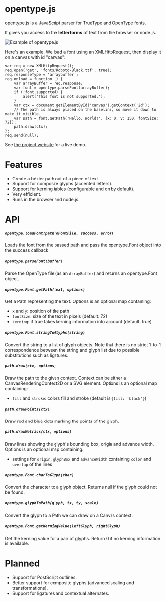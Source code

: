 opentype.js
===========
opentype.js is a JavaScript parser for TrueType and OpenType fonts.

It gives you access to the <strong>letterforms</strong> of text from the browser or node.js.

![Example of opentype.js](https://raw.github.com/nodebox/opentype.js/master/g/hello-world.png)

Here's an example. We load a font using an XMLHttpRequest, then display it on a canvas with id "canvas":

    var req = new XMLHttpRequest();
    req.open('get', 'fonts/Roboto-Black.ttf', true);
    req.responseType = 'arraybuffer';
    req.onload = function () {
        var arrayBuffer = req.response;
        var font = opentype.parseFont(arrayBuffer);
        if (!font.supported) {
            alert('This font is not supported.');
        }
        var ctx = document.getElementById('canvas').getContext('2d');
        // The path is always placed on the baseline, so move it down to make it visible.
        var path = font.getPath('Hello, World!', {x: 0, y: 150, fontSize: 72});
        path.draw(ctx);
    };
    req.send(null);

See [the project website](http://nodebox.github.io/opentype.js/) for a live demo.

Features
========
* Create a bézier path out of a piece of text.
* Support for composite glyphs (accented letters).
* Support for kerning tables (configurable and on by default).
* Very efficient.
* Runs in the browser and node.js.

API
===
##### `opentype.loadFont(pathToFontFile, success, error)`
Loads the font from the passed path and pass the opentype.Font object into the success callback

##### `opentype.parseFont(buffer)`
Parse the OpenType file (as an `ArrayBuffer`) and returns an opentype.Font object.

##### `opentype.Font.getPath(text, options)`
Get a Path representing the text. Options is an optional map containing:
* `x` and `y`: position of the path
* `fontSize`: size of the text in pixels (default: 72)
* `kerning`: if true takes kerning information into account (default: true)

##### `opentype.Font.stringToGlyphs(string)`
Convert the string to a list of glyph objects.
Note that there is no strict 1-to-1 correspondence between the string and glyph list due to
possible substitutions such as ligatures.

##### `path.draw(ctx, options)`
Draw the path to the given context. Context can be either a CanvasRenderingContext2D or a SVG element.
Options is an optional map containing:
* `fill` and `stroke`: colors fill and stroke (default is `{fill: 'black'}`)

##### `path.drawPoints(ctx)`
Draw red and blue dots marking the points of the glyph.

##### `path.drawMetrics(ctx, options)`
Draw lines showing the glyph's bounding box, origin and advance width.
Options is an optional map containing:
* settings for `origin`, `glyphBox` and `advanceWidth` containing `color` and `overlap` of the lines

##### `opentype.Font.charToGlyph(char)`
Convert the character to a glyph object. Returns null if the glyph could not be found.

##### `opentype.glyphToPath(glyph, tx, ty, scale)`
Convert the glyph to a Path we can draw on a Canvas context.

##### `opentype.Font.getKerningValue(leftGlyph, rightGlyph)`
Get the kerning value for a pair of glyphs. Return 0 if no kerning information is available.



Planned
=======
* Support for PostScript outlines.
* Better support for composite glyphs (advanced scaling and transformations).
* Support for ligatures and contextual alternates.

